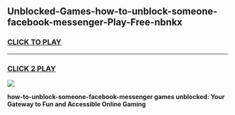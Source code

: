 
## Unblocked-Games-how-to-unblock-someone-facebook-messenger-Play-Free-nbnkx
<h3>
<a href="https://premium76.site?title=how-to-unblock-someone-facebook-messenger&ref=23A">CLICK TO PLAY</a></h3>
<hr>

<h3>
<a href="https://premium76.site?title=how-to-unblock-someone-facebook-messenger&ref=23A">CLICK 2 PLAY</a>
  
</h3>

<a href="https://premium76.site?title=how-to-unblock-someone-facebook-messenger&ref=23A"><img src="https://clearcache.store/games.png"></a>


**how-to-unblock-someone-facebook-messenger games unblocked: Your Gateway to Fun and Accessible Online Gaming**
